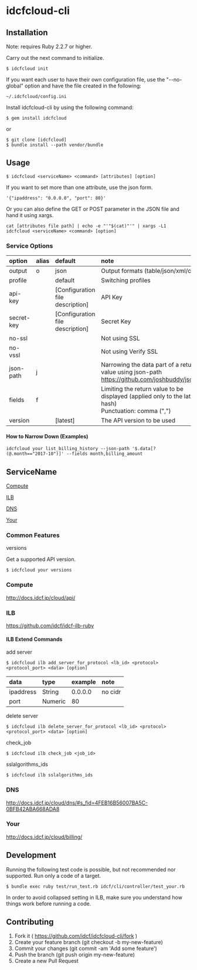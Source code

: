 # idcfcloud-cli

## Installation

Note: requires Ruby 2.2.7 or higher.

Carry out the next command to initialize.

```
$ idcfcloud init
```

If you want each user to have their own configuration file, use the "--no-global" option and have the file created in the following:

```
~/.idcfcloud/config.ini
```

Install idcfcloud-cli by using the following command:

```
$ gem install idcfcloud
```
or
```
$ git clone [idcfcloud]
$ bundle install --path vendor/bundle
```

## Usage

```
$ idcfcloud <serviceName> <command> [attributes] [option]
```

If you want to set more than one attribute, use the json form.

``` ex)
'{"ipaddress": "0.0.0.0", "port": 80}'
```

Or you can also define the GET or POST parameter in the JSON file and hand it using xargs.

``` ex) xargs
cat [attributes file path] | echo -e "'"$(cat)"'" | xargs -L1 idcfcloud <serviceName> <command> [option]
```

### Service Options

| option | alias | default | note |
|:---|:---|:---|:---|
| output | o | json | Output formats (table/json/xml/csv) |
| profile |  | default | Switching profiles |
| api-key |  | [Configuration file description] | API Key |
| secret-key |  | [Configuration file description] | Secret Key |
| no-ssl |  |  | Not using SSL |
| no-vssl |  |  | Not using Verify SSL |
| json-path | j |  | Narrowing the data part of a return value using json-path<br/>https://github.com/joshbuddy/jsonpath |
| fields | f |  | Limiting the return value to be displayed (applied only to the latest hash)<br/>Punctuation: comma (",") |
| version |  | [latest] | The API version to be used |


#### How to Narrow Down (Examples)
```
idcfcloud your list_billing_history --json-path '$.data[?(@.month=="2017-10")]' --fields month,billing_amount
```

## ServiceName
[Compute](#compute)

[ILB](#ilb)

[DNS](#dns)

[Your](#your)

### Common Features

versions

Get a supported API version. 

```code
$ idcfcloud your versions
```


### Compute<a name="compute"></a>

http://docs.idcf.jp/cloud/api/

### ILB<a name="ilb"></a>

https://github.com/idcf/idcf-ilb-ruby

#### ILB Extend Commands

add server

``` code
$ idcfcloud ilb add_server_for_protocol <lb_id> <protocol> <protocol_port> <data> [option]
```

| data | type | example | note |
|:---|:---|:---|:---|
| ipaddress | String | 0.0.0.0 | no cidr |
| port | Numeric | 80 |  |

delete server

``` code
$ idcfcloud ilb delete_server_for_protocol <lb_id> <protocol> <protocol_port> <data> [option]
```

check_job

``` code
$ idcfcloud ilb check_job <job_id>
```

sslalgorithms_ids

``` code
$ idcfcloud ilb sslalgorithms_ids
```

### DNS<a name="dns"></a>

http://docs.idcf.jp/cloud/dns/#s_fid=4FEB16B56007BA5C-0BFB42ABA668ADA8

### Your<a name="your"></a>

http://docs.idcf.jp/cloud/billing/

## Development

Running the following test code is possible, but not recommended nor supported.  Run only a code of a target.

```code
$ bundle exec ruby test/run_test.rb idcf/cli/controller/test_your.rb
```

In order to avoid collapsed setting in ILB, make sure you understand how things work before running a code.

## Contributing

1. Fork it ( https://github.com/idcf/idcfcloud-cli/fork )
2. Create your feature branch (git checkout -b my-new-feature)
3. Commit your changes (git commit -am 'Add some feature')
4. Push the branch (git push origin my-new-feature)
5. Create a new Pull Request
